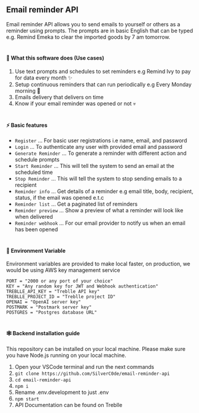 ## Email reminder API
Email reminder API allows you to send emails to yourself or others as a reminder using prompts. The prompts are in basic English that can be typed e.g. Remind Emeka to clear the imported goods by 7 am tomorrow.

#
#### 🚀 What this software does (Use cases)

1. Use text prompts and schedules to set reminders e.g Remind Ivy to pay for data every month ✨
2. Setup continuous reminders that can run periodically e.g Every Monday morning 🎯
3. Emails delivery that delivers on time 
4. Know if your email reminder was opened or not 💀

#
#### ⚡️ Basic features
- `Register` ... For basic user registrations i.e name, email, and password
- `Login` ... To authenticate any user with provided email and password
- `Generate Reminder` ... To generate a reminder with different action and schedule prompts
- `Start Reminder` ... This will tell the system to send an email at the scheduled time
- `Stop Reminder` ... This will tell the system to stop sending emails to a recipient
- `Reminder info` ... Get details of a reminder e.g email title, body, recipient, status, if the email was opened e.t.c
- `Reminder list` ... Get a paginated list of reminders
- `Reminder preview` ... Show a preview of what a reminder will look like when delivered
- `Reminder webhook` ... For our email provider to notify us when an email has been opened

#
#### 🔐 Environment Variable
Environment variables are provided to make local faster, on production, we would be using AWS key management service
```
PORT = "2000 or any port of your choice"
KEY = "Any random key for JWT and Webhook authentication"
TREBLLE_API_KEY = "Treblle API key"
TREBLLE_PROJECT_ID = "Treblle project ID"
OPENAI = "OpenAI server key"
POSTMARK = "Postmark server key"
POSTGRES = "Postgres database URL"
```
#
#### 🕸️ Backend installation guide

This repository can be installed on your local machine. Please make sure you have Node.js running on your local machine.

1. Open your VSCode terminal and run the next commands
2. ``git clone https://github.com/SilverC0de/email-reminder-api``
3. ``cd email-reminder-api``
4. ``npm i``
5. Rename .env.development to just .env
6. ``npm start``
7. API Documentation can be found on Treblle
